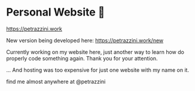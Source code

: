 # Personal Website 🏴

https://petrazzini.work

New version being developed here: https://petrazzini.work/new

Currently working on my website here, just another way to learn how do properly code something again.
Thank you for your attention.


... And hosting was too expensive for just one website with my name on it.



find me almost anywhere at @petrazzini

